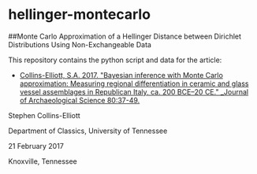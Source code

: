 # hellinger-montecarlo

##Monte Carlo Approximation of a Hellinger Distance between Dirichlet Distributions Using Non-Exchangeable Data

This repository contains the python script and data for the article:

- [Collins-Elliott, S.A. 2017. "Bayesian inference with Monte Carlo approximation: Measuring regional differentiation in ceramic and glass vessel assemblages in Republican Italy, ca. 200 BCE–20 CE." _Journal of Archaeological Science 80:37-49.](http://www.sciencedirect.com/science/article/pii/S0305440317300067)

Stephen Collins-Elliott

Department of Classics, University of Tennessee

21 February 2017

Knoxville, Tennessee
